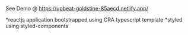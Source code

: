 See Demo @ https://upbeat-goldstine-85aecd.netlify.app/

*reactjs application bootstrapped using CRA typescript template
*styled using styled-components
